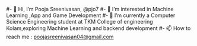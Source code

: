 #- 👋 Hi, I’m Pooja Sreenivasan, @pjo7
#- 👀 I’m interested in Machine Learning ,App and Game Development 
#- 🌱 I’m currently a Computer Science Engineering student at TKM College of engineering Kolam,exploring Machine Learning and backend development
#- 📫 How to reach me : poojasreenivasan04@gmail.com
